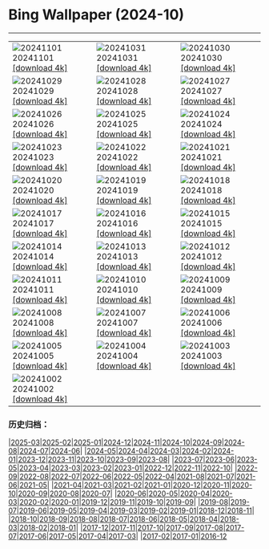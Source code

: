 # Bing Wallpaper (2024-10)
**************

<table><tr><td><img class="wallpaper" src="https://www.bing.com/th?id=OHR.HauntedEdinburgh_ROW5659836156_1920x1080.jpg" alt="20241101"> 20241101 <a class="wallpaper_link" href="https://www.bing.com/th?id=OHR.HauntedEdinburgh_ROW5659836156_UHD.jpg">[download 4k]</a></td><td><img class="wallpaper" src="https://www.bing.com/th?id=OHR.ValleAostaGranParadiso_ROW5529148067_1920x1080.jpg" alt="20241031"> 20241031 <a class="wallpaper_link" href="https://www.bing.com/th?id=OHR.ValleAostaGranParadiso_ROW5529148067_UHD.jpg">[download 4k]</a></td><td><img class="wallpaper" src="https://www.bing.com/th?id=OHR.GreatOwl_ROW5336296654_1920x1080.jpg" alt="20241030"> 20241030 <a class="wallpaper_link" href="https://www.bing.com/th?id=OHR.GreatOwl_ROW5336296654_UHD.jpg">[download 4k]</a></td></tr><tr><td><img class="wallpaper" src="https://www.bing.com/th?id=OHR.PumpkinMist_ROW0565251733_1920x1080.jpg" alt="20241029"> 20241029 <a class="wallpaper_link" href="https://www.bing.com/th?id=OHR.PumpkinMist_ROW0565251733_UHD.jpg">[download 4k]</a></td><td><img class="wallpaper" src="https://www.bing.com/th?id=OHR.PolarBearHug_ROW4148039931_1920x1080.jpg" alt="20241028"> 20241028 <a class="wallpaper_link" href="https://www.bing.com/th?id=OHR.PolarBearHug_ROW4148039931_UHD.jpg">[download 4k]</a></td><td><img class="wallpaper" src="https://www.bing.com/th?id=OHR.GhostForest_ROW3674085851_1920x1080.jpg" alt="20241027"> 20241027 <a class="wallpaper_link" href="https://www.bing.com/th?id=OHR.GhostForest_ROW3674085851_UHD.jpg">[download 4k]</a></td></tr><tr><td><img class="wallpaper" src="https://www.bing.com/th?id=OHR.MontBlancMassif_ROW3509551140_1920x1080.jpg" alt="20241026"> 20241026 <a class="wallpaper_link" href="https://www.bing.com/th?id=OHR.MontBlancMassif_ROW3509551140_UHD.jpg">[download 4k]</a></td><td><img class="wallpaper" src="https://www.bing.com/th?id=OHR.BodieCalifornia_ROW2634514963_1920x1080.jpg" alt="20241025"> 20241025 <a class="wallpaper_link" href="https://www.bing.com/th?id=OHR.BodieCalifornia_ROW2634514963_UHD.jpg">[download 4k]</a></td><td><img class="wallpaper" src="https://www.bing.com/th?id=OHR.MadameSherriCastle_ROW2980735079_1920x1080.jpg" alt="20241024"> 20241024 <a class="wallpaper_link" href="https://www.bing.com/th?id=OHR.MadameSherriCastle_ROW2980735079_UHD.jpg">[download 4k]</a></td></tr><tr><td><img class="wallpaper" src="https://www.bing.com/th?id=OHR.MonsterDoor_ROW2254969406_1920x1080.jpg" alt="20241023"> 20241023 <a class="wallpaper_link" href="https://www.bing.com/th?id=OHR.MonsterDoor_ROW2254969406_UHD.jpg">[download 4k]</a></td><td><img class="wallpaper" src="https://www.bing.com/th?id=OHR.AutumnCypress_ROW2544482735_1920x1080.jpg" alt="20241022"> 20241022 <a class="wallpaper_link" href="https://www.bing.com/th?id=OHR.AutumnCypress_ROW2544482735_UHD.jpg">[download 4k]</a></td><td><img class="wallpaper" src="https://www.bing.com/th?id=OHR.SmilingSloth_ROW2407860543_1920x1080.jpg" alt="20241021"> 20241021 <a class="wallpaper_link" href="https://www.bing.com/th?id=OHR.SmilingSloth_ROW2407860543_UHD.jpg">[download 4k]</a></td></tr><tr><td><img class="wallpaper" src="https://www.bing.com/th?id=OHR.DenderaTemple_ROW1565970744_1920x1080.jpg" alt="20241020"> 20241020 <a class="wallpaper_link" href="https://www.bing.com/th?id=OHR.DenderaTemple_ROW1565970744_UHD.jpg">[download 4k]</a></td><td><img class="wallpaper" src="https://www.bing.com/th?id=OHR.CentralParkAutumn_ROW2004726043_1920x1080.jpg" alt="20241019"> 20241019 <a class="wallpaper_link" href="https://www.bing.com/th?id=OHR.CentralParkAutumn_ROW2004726043_UHD.jpg">[download 4k]</a></td><td><img class="wallpaper" src="https://www.bing.com/th?id=OHR.KochiaJapan_ROW2709910683_1920x1080.jpg" alt="20241018"> 20241018 <a class="wallpaper_link" href="https://www.bing.com/th?id=OHR.KochiaJapan_ROW2709910683_UHD.jpg">[download 4k]</a></td></tr><tr><td><img class="wallpaper" src="https://www.bing.com/th?id=OHR.FossilsDorset_ROW2405674098_1920x1080.jpg" alt="20241017"> 20241017 <a class="wallpaper_link" href="https://www.bing.com/th?id=OHR.FossilsDorset_ROW2405674098_UHD.jpg">[download 4k]</a></td><td><img class="wallpaper" src="https://www.bing.com/th?id=OHR.MaraMigration_ROW5831345808_1920x1080.jpg" alt="20241016"> 20241016 <a class="wallpaper_link" href="https://www.bing.com/th?id=OHR.MaraMigration_ROW5831345808_UHD.jpg">[download 4k]</a></td><td><img class="wallpaper" src="https://www.bing.com/th?id=OHR.CocoBeach_ROW1563343376_1920x1080.jpg" alt="20241015"> 20241015 <a class="wallpaper_link" href="https://www.bing.com/th?id=OHR.CocoBeach_ROW1563343376_UHD.jpg">[download 4k]</a></td></tr><tr><td><img class="wallpaper" src="https://www.bing.com/th?id=OHR.AlcazarSeville_ROW0922888067_1920x1080.jpg" alt="20241014"> 20241014 <a class="wallpaper_link" href="https://www.bing.com/th?id=OHR.AlcazarSeville_ROW0922888067_UHD.jpg">[download 4k]</a></td><td><img class="wallpaper" src="https://www.bing.com/th?id=OHR.QuebecDuck_ROW0409459903_1920x1080.jpg" alt="20241013"> 20241013 <a class="wallpaper_link" href="https://www.bing.com/th?id=OHR.QuebecDuck_ROW0409459903_UHD.jpg">[download 4k]</a></td><td><img class="wallpaper" src="https://www.bing.com/th?id=OHR.CelticColours_ROW3861704608_1920x1080.jpg" alt="20241012"> 20241012 <a class="wallpaper_link" href="https://www.bing.com/th?id=OHR.CelticColours_ROW3861704608_UHD.jpg">[download 4k]</a></td></tr><tr><td><img class="wallpaper" src="https://www.bing.com/th?id=OHR.SoranoItaly_ROW9659332544_1920x1080.jpg" alt="20241011"> 20241011 <a class="wallpaper_link" href="https://www.bing.com/th?id=OHR.SoranoItaly_ROW9659332544_UHD.jpg">[download 4k]</a></td><td><img class="wallpaper" src="https://www.bing.com/th?id=OHR.AspensColorado_ROW9309949443_1920x1080.jpg" alt="20241010"> 20241010 <a class="wallpaper_link" href="https://www.bing.com/th?id=OHR.AspensColorado_ROW9309949443_UHD.jpg">[download 4k]</a></td><td><img class="wallpaper" src="https://www.bing.com/th?id=OHR.MototiOctopus_ROW8930489347_1920x1080.jpg" alt="20241009"> 20241009 <a class="wallpaper_link" href="https://www.bing.com/th?id=OHR.MototiOctopus_ROW8930489347_UHD.jpg">[download 4k]</a></td></tr><tr><td><img class="wallpaper" src="https://www.bing.com/th?id=OHR.BoraPapeete_ROW2749253003_1920x1080.jpg" alt="20241008"> 20241008 <a class="wallpaper_link" href="https://www.bing.com/th?id=OHR.BoraPapeete_ROW2749253003_UHD.jpg">[download 4k]</a></td><td><img class="wallpaper" src="https://www.bing.com/th?id=OHR.CoyoteGulch_ROW8299172913_1920x1080.jpg" alt="20241007"> 20241007 <a class="wallpaper_link" href="https://www.bing.com/th?id=OHR.CoyoteGulch_ROW8299172913_UHD.jpg">[download 4k]</a></td><td><img class="wallpaper" src="https://www.bing.com/th?id=OHR.ElephantTeacher_ROW8011424345_1920x1080.jpg" alt="20241006"> 20241006 <a class="wallpaper_link" href="https://www.bing.com/th?id=OHR.ElephantTeacher_ROW8011424345_UHD.jpg">[download 4k]</a></td></tr><tr><td><img class="wallpaper" src="https://www.bing.com/th?id=OHR.EuropaMoon_ROW7675171022_1920x1080.jpg" alt="20241005"> 20241005 <a class="wallpaper_link" href="https://www.bing.com/th?id=OHR.EuropaMoon_ROW7675171022_UHD.jpg">[download 4k]</a></td><td><img class="wallpaper" src="https://www.bing.com/th?id=OHR.TajMahalReflection_ROW8732180669_1920x1080.jpg" alt="20241004"> 20241004 <a class="wallpaper_link" href="https://www.bing.com/th?id=OHR.TajMahalReflection_ROW8732180669_UHD.jpg">[download 4k]</a></td><td><img class="wallpaper" src="https://www.bing.com/th?id=OHR.WindRiverAlaska_ROW8103793021_1920x1080.jpg" alt="20241003"> 20241003 <a class="wallpaper_link" href="https://www.bing.com/th?id=OHR.WindRiverAlaska_ROW8103793021_UHD.jpg">[download 4k]</a></td></tr><tr><td><img class="wallpaper" src="https://www.bing.com/th?id=OHR.HalfDomeYosemite_ROW8093920979_1920x1080.jpg" alt="20241002"> 20241002 <a class="wallpaper_link" href="https://www.bing.com/th?id=OHR.HalfDomeYosemite_ROW8093920979_UHD.jpg">[download 4k]</a></td><td></td><td></td></tr></table>

### 历史归档：

|[2025-03](/../2025-03/2025-03.md)|[2025-02](/../2025-02/2025-02.md)|[2025-01](/../2025-01/2025-01.md)|[2024-12](/../2024-12/2024-12.md)|[2024-11](/../2024-11/2024-11.md)|[2024-10](/2024-10.md)|[2024-09](/../2024-09/2024-09.md)|[2024-08](/../2024-08/2024-08.md)|[2024-07](/../2024-07/2024-07.md)|[2024-06](/../2024-06/2024-06.md)|
|[2024-05](/../2024-05/2024-05.md)|[2024-04](/../2024-04/2024-04.md)|[2024-03](/../2024-03/2024-03.md)|[2024-02](/../2024-02/2024-02.md)|[2024-01](/../2024-01/2024-01.md)|[2023-12](/../2023-12/2023-12.md)|[2023-11](/../2023-11/2023-11.md)|[2023-10](/../2023-10/2023-10.md)|[2023-09](/../2023-09/2023-09.md)|[2023-08](/../2023-08/2023-08.md)|
|[2023-07](/../2023-07/2023-07.md)|[2023-06](/../2023-06/2023-06.md)|[2023-05](/../2023-05/2023-05.md)|[2023-04](/../2023-04/2023-04.md)|[2023-03](/../2023-03/2023-03.md)|[2023-02](/../2023-02/2023-02.md)|[2023-01](/../2023-01/2023-01.md)|[2022-12](/../2022-12/2022-12.md)|[2022-11](/../2022-11/2022-11.md)|[2022-10](/../2022-10/2022-10.md)|
|[2022-09](/../2022-09/2022-09.md)|[2022-08](/../2022-08/2022-08.md)|[2022-07](/../2022-07/2022-07.md)|[2022-06](/../2022-06/2022-06.md)|[2022-05](/../2022-05/2022-05.md)|[2022-04](/../2022-04/2022-04.md)|[2021-08](/../2021-08/2021-08.md)|[2021-07](/../2021-07/2021-07.md)|[2021-06](/../2021-06/2021-06.md)|[2021-05](/../2021-05/2021-05.md)|
|[2021-04](/../2021-04/2021-04.md)|[2021-03](/../2021-03/2021-03.md)|[2021-02](/../2021-02/2021-02.md)|[2021-01](/../2021-01/2021-01.md)|[2020-12](/../2020-12/2020-12.md)|[2020-11](/../2020-11/2020-11.md)|[2020-10](/../2020-10/2020-10.md)|[2020-09](/../2020-09/2020-09.md)|[2020-08](/../2020-08/2020-08.md)|[2020-07](/../2020-07/2020-07.md)|
|[2020-06](/../2020-06/2020-06.md)|[2020-05](/../2020-05/2020-05.md)|[2020-04](/../2020-04/2020-04.md)|[2020-03](/../2020-03/2020-03.md)|[2020-02](/../2020-02/2020-02.md)|[2020-01](/../2020-01/2020-01.md)|[2019-12](/../2019-12/2019-12.md)|[2019-11](/../2019-11/2019-11.md)|[2019-10](/../2019-10/2019-10.md)|[2019-09](/../2019-09/2019-09.md)|
|[2019-08](/../2019-08/2019-08.md)|[2019-07](/../2019-07/2019-07.md)|[2019-06](/../2019-06/2019-06.md)|[2019-05](/../2019-05/2019-05.md)|[2019-04](/../2019-04/2019-04.md)|[2019-03](/../2019-03/2019-03.md)|[2019-02](/../2019-02/2019-02.md)|[2019-01](/../2019-01/2019-01.md)|[2018-12](/../2018-12/2018-12.md)|[2018-11](/../2018-11/2018-11.md)|
|[2018-10](/../2018-10/2018-10.md)|[2018-09](/../2018-09/2018-09.md)|[2018-08](/../2018-08/2018-08.md)|[2018-07](/../2018-07/2018-07.md)|[2018-06](/../2018-06/2018-06.md)|[2018-05](/../2018-05/2018-05.md)|[2018-04](/../2018-04/2018-04.md)|[2018-03](/../2018-03/2018-03.md)|[2018-02](/../2018-02/2018-02.md)|[2018-01](/../2018-01/2018-01.md)|
|[2017-12](/../2017-12/2017-12.md)|[2017-11](/../2017-11/2017-11.md)|[2017-10](/../2017-10/2017-10.md)|[2017-09](/../2017-09/2017-09.md)|[2017-08](/../2017-08/2017-08.md)|[2017-07](/../2017-07/2017-07.md)|[2017-06](/../2017-06/2017-06.md)|[2017-05](/../2017-05/2017-05.md)|[2017-04](/../2017-04/2017-04.md)|[2017-03](/../2017-03/2017-03.md)|
|[2017-02](/../2017-02/2017-02.md)|[2017-01](/../2017-01/2017-01.md)|[2016-12](/../2016-12/2016-12.md)